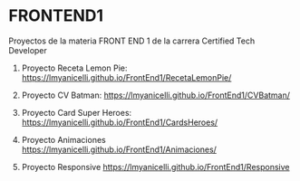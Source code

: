 # FRONTEND1

Proyectos de la materia FRONT END 1 de la carrera Certified Tech Developer

1. Proyecto Receta Lemon Pie:
https://lmyanicelli.github.io/FrontEnd1/RecetaLemonPie/

2. Proyecto CV Batman:
https://lmyanicelli.github.io/FrontEnd1/CVBatman/

3. Proyecto Card Super Heroes:
https://lmyanicelli.github.io/FrontEnd1/CardsHeroes/

4. Proyecto Animaciones
https://lmyanicelli.github.io/FrontEnd1/Animaciones/

5. Proyecto Responsive
https://lmyanicelli.github.io/FrontEnd1/Responsive
